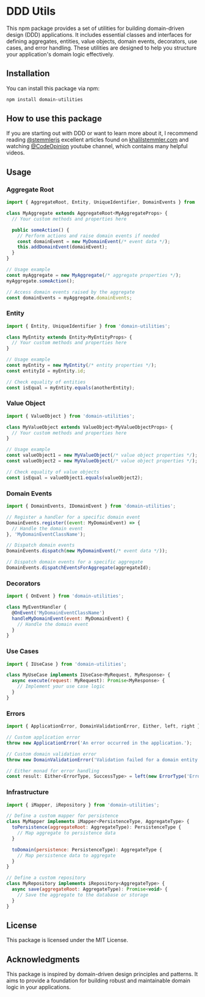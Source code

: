 # DDD Utils

This npm package provides a set of utilities for building domain-driven design (DDD) applications. It includes essential classes and interfaces for defining aggregates, entities, value objects, domain events, decorators, use cases, and error handling. These utilities are designed to help you structure your application's domain logic effectively.

## Installation

You can install this package via npm:

```bash
npm install domain-utilities
```

## How to use this package

If you are starting out with DDD or want to learn more about it, I recommend reading [@stemmlerjs](https://github.com/stemmlerjs) excellent articles found on [khalilstemmler.com](https://khalilstemmler.com/) and watching [@CodeOpinion](https://www.youtube.com/@CodeOpinion) youtube channel, which contains many helpful videos.

## Usage

### Aggregate Root

```javascript
import { AggregateRoot, Entity, UniqueIdentifier, DomainEvents } from 'domain-utilities';

class MyAggregate extends AggregateRoot<MyAggregateProps> {
  // Your custom methods and properties here

  public someAction() {
    // Perform actions and raise domain events if needed
    const domainEvent = new MyDomainEvent(/* event data */);
    this.addDomainEvent(domainEvent);
  }
}

// Usage example
const myAggregate = new MyAggregate(/* aggregate properties */);
myAggregate.someAction();

// Access domain events raised by the aggregate
const domainEvents = myAggregate.domainEvents;
```

### Entity

```javascript
import { Entity, UniqueIdentifier } from 'domain-utilities';

class MyEntity extends Entity<MyEntityProps> {
  // Your custom methods and properties here
}

// Usage example
const myEntity = new MyEntity(/* entity properties */);
const entityId = myEntity.id;

// Check equality of entities
const isEqual = myEntity.equals(anotherEntity);
```

### Value Object

```javascript
import { ValueObject } from 'domain-utilities';

class MyValueObject extends ValueObject<MyValueObjectProps> {
  // Your custom methods and properties here
}

// Usage example
const valueObject1 = new MyValueObject(/* value object properties */);
const valueObject2 = new MyValueObject(/* value object properties */);

// Check equality of value objects
const isEqual = valueObject1.equals(valueObject2);
```

### Domain Events

```javascript
import { DomainEvents, IDomainEvent } from 'domain-utilities';

// Register a handler for a specific domain event
DomainEvents.register((event: MyDomainEvent) => {
  // Handle the domain event
}, 'MyDomainEventClassName');

// Dispatch domain events
DomainEvents.dispatch(new MyDomainEvent(/* event data */));

// Dispatch domain events for a specific aggregate
DomainEvents.dispatchEventsForAggregate(aggregateId);
```

### Decorators

```javascript
import { OnEvent } from 'domain-utilities';

class MyEventHandler {
  @OnEvent('MyDomainEventClassName')
  handleMyDomainEvent(event: MyDomainEvent) {
    // Handle the domain event
  }
}
```

### Use Cases

```javascript
import { IUseCase } from 'domain-utilities';

class MyUseCase implements IUseCase<MyRequest, MyResponse> {
  async execute(request: MyRequest): Promise<MyResponse> {
    // Implement your use case logic
  }
}
```

### Errors

```javascript
import { ApplicationError, DomainValidationError, Either, left, right } from 'domain-utilities';

// Custom application error
throw new ApplicationError('An error occurred in the application.');

// Custom domain validation error
throw new DomainValidationError('Validation failed for a domain entity.');

// Either monad for error handling
const result: Either<ErrorType, SuccessType> = left(new ErrorType('Error message'));
```

### Infrastructure

```javascript
import { iMapper, iRepository } from 'domain-utilities';

// Define a custom mapper for persistence
class MyMapper implements iMapper<PersistenceType, AggregateType> {
  toPersistence(aggregateRoot: AggregateType): PersistenceType {
    // Map aggregate to persistence data
  }

  toDomain(persistence: PersistenceType): AggregateType {
    // Map persistence data to aggregate
  }
}

// Define a custom repository
class MyRepository implements iRepository<AggregateType> {
  async save(aggregateRoot: AggregateType): Promise<void> {
    // Save the aggregate to the database or storage
  }
}
```

## License

This package is licensed under the MIT License.

## Acknowledgments

This package is inspired by domain-driven design principles and patterns. It aims to provide a foundation for building robust and maintainable domain logic in your applications.